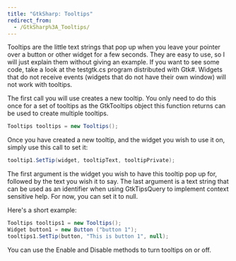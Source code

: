 ```yaml
---
title: "GtkSharp: Tooltips"
redirect_from:
  - /GtkSharp%3A_Tooltips/
---
```


Tooltips are the little text strings that pop up when you leave your pointer over a button or other widget for a few seconds. They are easy to use, so I will just explain them without giving an example. If you want to see some code, take a look at the testgtk.cs program distributed with Gtk#. Widgets that do not receive events (widgets that do not have their own window) will not work with tooltips.

The first call you will use creates a new tooltip. You only need to do this once for a set of tooltips as the GtkTooltips object this function returns can be used to create multiple tooltips.

``` csharp
Tooltips tooltips = new Tooltips();
```

Once you have created a new tooltip, and the widget you wish to use it on, simply use this call to set it:

``` csharp
tooltip1.SetTip(widget, tooltipText, tooltipPrivate);
```

The first argument is the widget you wish to have this tooltip pop up for, followed by the text you wish it to say. The last argument is a text string that can be used as an identifier when using GtkTipsQuery to implement context sensitive help. For now, you can set it to null.

Here's a short example:

``` csharp
Tooltips tooltips1 = new Tooltips();
Widget button1 = new Button ("button 1");
tooltips1.SetTip(button, "This is button 1", null);
```

You can use the Enable and Disable methods to turn tooltips on or off.

